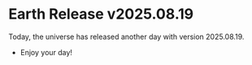 # Earth Release v2025.08.19
Today, the universe has released another day with version 2025.08.19.
- Enjoy your day!
